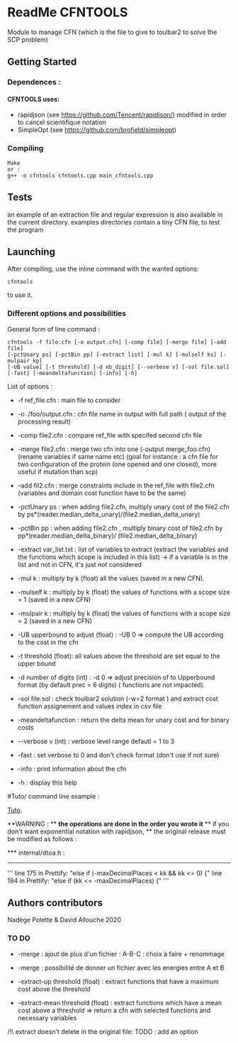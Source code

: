 # ReadMe CFNTOOLS

Module to manage CFN (which is the file to give to toulbar2 to solve the SCP problem)

## Getting Started

### Dependences :

#### CFNTOOLS uses:
* rapidjson (see https://github.com/Tencent/rapidjson/) modified in order to cancel scientifique notation
* SimpleOpt (see https://github.com/brofield/simpleopt)

### Compiling


```
Make
or :
g++ -o cfntools cfntools.cpp main_cfntools.cpp
```

## Tests


an example of an extraction file and regular expression is also available in the current directory.
examples directories contain a tiny CFN  file, to test the program

## Launching

After compiling, use the inline command  with the wanted options:
```
cfntools
```
to use it.

### Different options and possibilities

General form of line command :
```
cfntools -f file.cfn [-o output.cfn] [-comp file] [-merge file] [-add file]
[-pctUnary ps] [-pctBin pp] [-extract list] [-mul k] [-mulself ks] [-mulpair kp]
[-UB value] [-t threshold] [-d nb_digit] [--verbose v] [-sol file.sol]
[-fast] [-meandeltafunction] [-info] [-h]
```

List of options :
* -f ref_file.cfn : main file to consider
* -o ./foo/output.cfn : cfn file name in output with full path ( output of the processing result)
* -comp file2.cfn : compare ref_file with specifed second cfn file
* -merge file2.cfn : merge two cfn into one (-output merge_foo.cfn) (rename variables if same name etc) (goal for instance : a cfn file for two configuration of the protein (one opened and one closed), more useful if mutation than scp)
* -add fil2.cfn : merge constraints include in the ref_file with file2.cfn (variables and domain cost function have to be the same)
* -pctUnary ps : when adding file2.cfn, multiply unary cost of the file2.cfn by ps*(reader.median_delta_unary)/(file2.median_delta_unary)
* -pctBin pp : when adding file2.cfn , multiply binary cost of file2.cfn by pp*(reader.median_delta_binary)/ (file2.median_delta_binary)

* -extract var_list.txt : list of variables to extract (extract the variables and the functions which scope is included in this list) -> if a variable is in the list and not in CFN, it's just not considered

* -mul k : multiply by k (float) all the values (saved in a new CFN).

* -mulself k : multiply by k (float) the values of functions with a scope size = 1 (saved in a new CFN)

* -mulpair k : multiply by k (float) the values of functions with a scope size = 2 (saved in a new CFN)

* -UB upperbound to adjust (float) : -UB 0 => compute the UB according to the cost in the cfn

* -t threshold (float): all values above the threshold are set equal to the upper bound

* -d number of digits (int) : -d 0 => adjust precision of to Upperbound format (by default prec = 6 digits) ( functions are not impacted).

* -sol file.sol : check toulbar2 solution (-w=2 format ) and extract cost function assignement and values index in csv file

* -meandeltafunction : return the delta mean for unary cost and for binary costs

* --verbose v (int) : verbose level range defautl = 1 to 3

* -fast : set verbose to 0 and don't check format (don't use if not sure)

* -info : print information about the cfn

* -h : display this help

#Tuto/ command line example :

[Tuto](Tutos.cfntools.md).

**WARNING : **
**the operations are done in the order you wrote it**
** if you don't want exponential notation with rapidjson, **
the original release must be modified as follows :

*** internal/dtoa.h :
***
'''
line 175 in Prettify: "else if (-maxDecimalPlaces < kk && kk <= 0) {"
line 194 in Prettify: "else if (kk <= -maxDecimalPlaces) {"
'''


## Authors contributors

Nadège Polette & David Allouche 2020

### TO DO
* -merge : ajout de plus d'un fichier : A-B-C : choix à faire + renommage
* -merge : possibilité de donner un fichier avec les energies entre A et B

* -extract-up threshold (float) : extract functions that have a maximum cost above the threshold
* -extract-mean threshold (float) : extract functions which have a mean cost above a threshold
=> return a cfn with selected functions and necessary variables

/!\ extract doesn't delete in the original file: TODO : add an option
